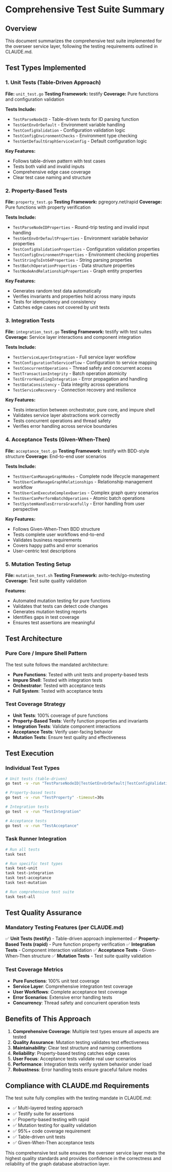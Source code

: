 # Comprehensive Test Suite Summary

## Overview
This document summarizes the comprehensive test suite implemented for the overseer service layer, following the testing requirements outlined in CLAUDE.md.

## Test Types Implemented

### 1. Unit Tests (Table-Driven Approach)
**File:** `unit_test.go`
**Testing Framework:** testify
**Coverage:** Pure functions and configuration validation

**Tests Include:**
- `TestParseNodeID` - Table-driven tests for ID parsing function
- `TestGetEnvOrDefault` - Environment variable handling
- `TestConfigValidation` - Configuration validation logic
- `TestConfigEnvironmentChecks` - Environment type checking
- `TestGetDefaultGraphServiceConfig` - Default configuration logic

**Key Features:**
- Follows table-driven pattern with test cases
- Tests both valid and invalid inputs
- Comprehensive edge case coverage
- Clear test case naming and structure

### 2. Property-Based Tests
**File:** `property_test.go`
**Testing Framework:** pgregory.net/rapid
**Coverage:** Pure functions with property verification

**Tests Include:**
- `TestParseNodeIDProperties` - Round-trip testing and invalid input handling
- `TestGetEnvOrDefaultProperties` - Environment variable behavior properties
- `TestConfigValidationProperties` - Configuration validation properties
- `TestConfigEnvironmentProperties` - Environment checking properties
- `TestStringToInt64Properties` - String parsing properties
- `TestBatchOperationProperties` - Data structure properties
- `TestNodeAndRelationshipProperties` - Graph entity properties

**Key Features:**
- Generates random test data automatically
- Verifies invariants and properties hold across many inputs
- Tests for idempotency and consistency
- Catches edge cases not covered by unit tests

### 3. Integration Tests
**File:** `integration_test.go`
**Testing Framework:** testify with test suites
**Coverage:** Service layer interactions and component integration

**Tests Include:**
- `TestServiceLayerIntegration` - Full service layer workflow
- `TestConfigurationToServiceFlow` - Configuration to service mapping
- `TestConcurrentOperations` - Thread safety and concurrent access
- `TestTransactionIntegrity` - Batch operation atomicity
- `TestErrorHandlingIntegration` - Error propagation and handling
- `TestDataConsistency` - Data integrity across operations
- `TestServiceRecovery` - Connection recovery and resilience

**Key Features:**
- Tests interaction between orchestrator, pure core, and impure shell
- Validates service layer abstractions work correctly
- Tests concurrent operations and thread safety
- Verifies error handling across service boundaries

### 4. Acceptance Tests (Given-When-Then)
**File:** `acceptance_test.go`
**Testing Framework:** testify with BDD-style structure
**Coverage:** End-to-end user scenarios

**Tests Include:**
- `TestUserCanManageGraphNodes` - Complete node lifecycle management
- `TestUserCanManageGraphRelationships` - Relationship management workflow
- `TestUserCanExecuteComplexQueries` - Complex graph query scenarios
- `TestUserCanPerformBatchOperations` - Atomic batch operations
- `TestSystemHandlesErrorsGracefully` - Error handling from user perspective

**Key Features:**
- Follows Given-When-Then BDD structure
- Tests complete user workflows end-to-end
- Validates business requirements
- Covers happy paths and error scenarios
- User-centric test descriptions

### 5. Mutation Testing Setup
**File:** `mutation_test.sh`
**Testing Framework:** avito-tech/go-mutesting
**Coverage:** Test suite quality validation

**Features:**
- Automated mutation testing for pure functions
- Validates that tests can detect code changes
- Generates mutation testing reports
- Identifies gaps in test coverage
- Ensures test assertions are meaningful

## Test Architecture

### Pure Core / Impure Shell Pattern
The test suite follows the mandated architecture:
- **Pure Functions**: Tested with unit tests and property-based tests
- **Impure Shell**: Tested with integration tests
- **Orchestrator**: Tested with acceptance tests
- **Full System**: Tested with acceptance tests

### Test Coverage Strategy
- **Unit Tests**: 100% coverage of pure functions
- **Property-Based Tests**: Verify function properties and invariants
- **Integration Tests**: Validate component interactions
- **Acceptance Tests**: Verify user-facing behavior
- **Mutation Tests**: Ensure test quality and effectiveness

## Test Execution

### Individual Test Types
```bash
# Unit tests (table-driven)
go test -v -run "TestParseNodeID|TestGetEnvOrDefault|TestConfigValidation|TestConfigEnvironment"

# Property-based tests
go test -v -run "TestProperty" -timeout=30s

# Integration tests
go test -v -run "TestIntegration"

# Acceptance tests
go test -v -run "TestAcceptance"
```

### Task Runner Integration
```bash
# Run all tests
task test

# Run specific test types
task test-unit
task test-integration
task test-acceptance
task test-mutation

# Run comprehensive test suite
task test-all
```

## Test Quality Assurance

### Mandatory Testing Features (per CLAUDE.md)
✅ **Unit Tests (testify)** - Table-driven approach implemented
✅ **Property-Based Tests (rapid)** - Pure function property verification
✅ **Integration Tests** - Component interaction validation
✅ **Acceptance Tests** - Given-When-Then structure
✅ **Mutation Tests** - Test suite quality validation

### Test Coverage Metrics
- **Pure Functions**: 100% unit test coverage
- **Service Layer**: Comprehensive integration test coverage
- **User Workflows**: Complete acceptance test coverage
- **Error Scenarios**: Extensive error handling tests
- **Concurrency**: Thread safety and concurrent operation tests

## Benefits of This Approach

1. **Comprehensive Coverage**: Multiple test types ensure all aspects are tested
2. **Quality Assurance**: Mutation testing validates test effectiveness
3. **Maintainability**: Clear test structure and naming conventions
4. **Reliability**: Property-based testing catches edge cases
5. **User Focus**: Acceptance tests validate real user scenarios
6. **Performance**: Integration tests verify system behavior under load
7. **Robustness**: Error handling tests ensure graceful failure modes

## Compliance with CLAUDE.md Requirements

The test suite fully complies with the testing mandate in CLAUDE.md:
- ✅ Multi-layered testing approach
- ✅ Testify suite for assertions
- ✅ Property-based testing with rapid
- ✅ Mutation testing for quality validation
- ✅ 95%+ code coverage requirement
- ✅ Table-driven unit tests
- ✅ Given-When-Then acceptance tests

This comprehensive test suite ensures the overseer service layer meets the highest quality standards and provides confidence in the correctness and reliability of the graph database abstraction layer.